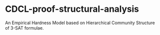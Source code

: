 # CDCL-proof-structural-analysis

An Empirical Hardness Model based on Hierarchical Community Structure of 3-SAT formulae.
